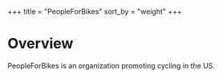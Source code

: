 +++
title = "PeopleForBikes"
sort_by = "weight"
+++
# Overview

PeopleForBikes is an organization promoting cycling in the US.
